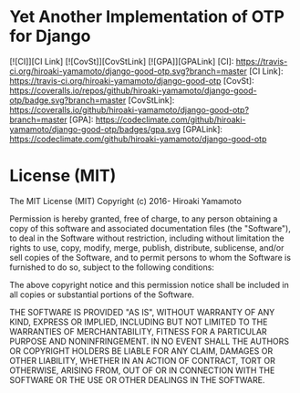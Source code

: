 # Yet Another Implementation of OTP for Django

[![CI]][CI Link] [![CovSt]][CovStLink] [![GPA]][GPALink]
[CI]: https://travis-ci.org/hiroaki-yamamoto/django-good-otp.svg?branch=master
[CI Link]: https://travis-ci.org/hiroaki-yamamoto/django-good-otp
[CovSt]: https://coveralls.io/repos/github/hiroaki-yamamoto/django-good-otp/badge.svg?branch=master
[CovStLink]: https://coveralls.io/github/hiroaki-yamamoto/django-good-otp?branch=master
[GPA]: https://codeclimate.com/github/hiroaki-yamamoto/django-good-otp/badges/gpa.svg
[GPALink]: https://codeclimate.com/github/hiroaki-yamamoto/django-good-otp

# License (MIT)

The MIT License (MIT)
Copyright (c) 2016- Hiroaki Yamamoto

Permission is hereby granted, free of charge, to any person obtaining a copy of
this software and associated documentation files (the "Software"), to deal in
the Software without restriction, including without limitation the rights to
use, copy, modify, merge, publish, distribute, sublicense, and/or sell copies
of the Software, and to permit persons to whom the Software is furnished to do
so, subject to the following conditions:

The above copyright notice and this permission notice shall be included in all
copies or substantial portions of the Software.

THE SOFTWARE IS PROVIDED "AS IS", WITHOUT WARRANTY OF ANY KIND, EXPRESS OR
IMPLIED, INCLUDING BUT NOT LIMITED TO THE WARRANTIES OF MERCHANTABILITY,
FITNESS FOR A PARTICULAR PURPOSE AND NONINFRINGEMENT. IN NO EVENT SHALL THE
AUTHORS OR COPYRIGHT HOLDERS BE LIABLE FOR ANY CLAIM, DAMAGES OR OTHER
LIABILITY, WHETHER IN AN ACTION OF CONTRACT, TORT OR OTHERWISE, ARISING FROM,
OUT OF OR IN CONNECTION WITH THE SOFTWARE OR THE USE OR OTHER DEALINGS IN THE
SOFTWARE.
